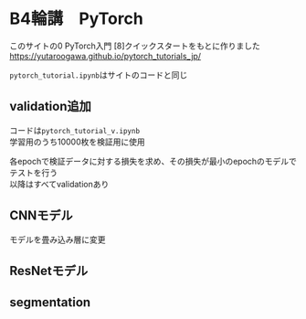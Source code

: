 # B4輪講　PyTorch

このサイトの0 PyTorch入門 [8]クイックスタートをもとに作りました  
https://yutaroogawa.github.io/pytorch_tutorials_jp/

`pytorch_tutorial.ipynb`はサイトのコードと同じ

## validation追加
コードは`pytorch_tutorial_v.ipynb`  
学習用のうち10000枚を検証用に使用

各epochで検証データに対する損失を求め、その損失が最小のepochのモデルでテストを行う  
以降はすべてvalidationあり

## CNNモデル
モデルを畳み込み層に変更


## ResNetモデル


## segmentation

